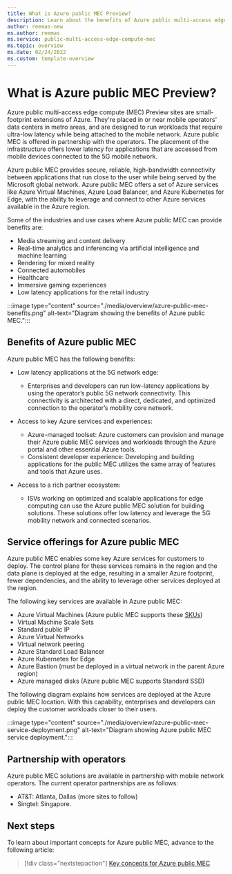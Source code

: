 ```yaml
---
title: What is Azure public MEC Preview?
description: Learn about the benefits of Azure public multi-access edge compute (MEC) and how it works.
author: reemas-new
ms.author: reemas
ms.service: public-multi-access-edge-compute-mec
ms.topic: overview
ms.date: 02/24/2022
ms.custom: template-overview
---
```


# What is Azure public MEC Preview?

Azure public multi-access edge compute (MEC) Preview sites are small-footprint extensions of Azure. They're placed in or near mobile operators' data centers in metro areas, and are designed to run workloads that require ultra-low latency while being attached to the mobile network.  Azure public MEC is offered in partnership with the operators. The placement of the infrastructure offers lower latency for applications that are accessed from mobile devices connected to the 5G mobile network.

Azure public MEC provides secure, reliable, high-bandwidth connectivity between applications that run close to the user while being served by the Microsoft global network. Azure public MEC offers a set of Azure services like Azure Virtual Machines, Azure Load Balancer, and Azure Kubernetes for Edge, with the ability to leverage and connect to other Azure services available in the Azure region.

Some of the industries and use cases where Azure public MEC can provide benefits are:

- Media streaming and content delivery
- Real-time analytics and inferencing via artificial intelligence and machine learning
- Rendering for mixed reality
- Connected automobiles
- Healthcare
- Immersive gaming experiences
- Low latency applications for the retail industry

:::image type="content" source="./media/overview/azure-public-mec-benefits.png" alt-text="Diagram showing the benefits of Azure public MEC.":::

## Benefits of Azure public MEC

Azure public MEC has the following benefits:

- Low latency applications at the 5G network edge:
  
  - Enterprises and developers can run low-latency applications by using the operator’s public 5G network connectivity. This connectivity is architected with a direct, dedicated, and optimized connection to the operator’s mobility core network.

- Access to key Azure services and experiences:
  - Azure-managed toolset: Azure customers can provision and manage their Azure public MEC services and workloads through the Azure portal and other essential Azure tools.
  - Consistent developer experience: Developing and building applications for the public MEC utilizes the same array of features and tools that Azure uses.

- Access to a rich partner ecosystem:
  - ISVs working on optimized and scalable applications for edge computing can use the Azure public MEC solution for building solutions. These solutions offer low latency and leverage the 5G mobility network and connected scenarios.

## Service offerings for Azure public MEC

Azure public MEC enables some key Azure services for customers to deploy. The control plane for these services remains in the region and the data plane is deployed at the edge, resulting in a smaller Azure footprint, fewer dependencies, and the ability to leverage other services deployed at the region.  

The following key services are available in Azure public MEC:

- Azure Virtual Machines (Azure public MEC supports these [SKUs](key-concepts.md#azure-virtual-machines))
- Virtual Machine Scale Sets
- Standard public IP
- Azure Virtual Networks
- Virtual network peering
- Azure Standard Load Balancer
- Azure Kubernetes for Edge
- Azure Bastion (must be deployed in a virtual network in the parent Azure region)
- Azure managed disks (Azure public MEC supports Standard SSD)

The following diagram explains how services are deployed at the Azure public MEC location. With this capability, enterprises and developers can deploy the customer workloads closer to their users.

:::image type="content" source="./media/overview/azure-public-mec-service-deployment.png" alt-text="Diagram showing Azure public MEC service deployment.":::  

## Partnership with operators

Azure public MEC solutions are available in partnership with mobile network operators. The current operator partnerships are as follows:

- AT&T: Atlanta, Dallas (more sites to follow)
- Singtel: Singapore.

## Next steps

To learn about important concepts for Azure public MEC, advance to the following article:

> [!div class="nextstepaction"]
> [Key concepts for Azure public MEC](key-concepts.md)
